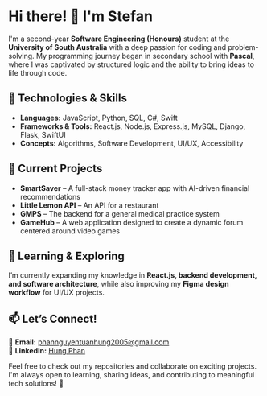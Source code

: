 # Hi there! 👋 I'm Stefan  

I'm a second-year **Software Engineering (Honours)** student at the **University of South Australia** with a deep passion for coding and problem-solving. My programming journey began in secondary school with **Pascal**, where I was captivated by structured logic and the ability to bring ideas to life through code.

## 🔧 Technologies & Skills  
- **Languages:** JavaScript, Python, SQL, C#, Swift  
- **Frameworks & Tools:** React.js, Node.js, Express.js, MySQL, Django, Flask, SwiftUI  
- **Concepts:** Algorithms, Software Development, UI/UX, Accessibility  

## 🚀 Current Projects  
- **SmartSaver** – A full-stack money tracker app with AI-driven financial recommendations  
- **Little Lemon API** – An API for a restaurant  
- **GMPS** – The backend for a general medical practice system  
- **GameHub** – A web application designed to create a dynamic forum centered around video games  

## 🌱 Learning & Exploring  
I’m currently expanding my knowledge in **React.js, backend development, and software architecture**, while also improving my **Figma design workflow** for UI/UX projects.  

## 📫 Let’s Connect!  
📧 **Email:** phannguyentuanhung2005@gmail.com  
🔗 **LinkedIn:** [Hung Phan](https://www.linkedin.com/in/hungphan005/)  

Feel free to check out my repositories and collaborate on exciting projects. I'm always open to learning, sharing ideas, and contributing to meaningful tech solutions! 🚀  
